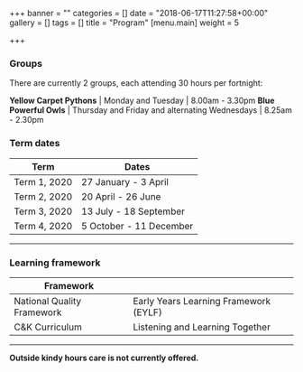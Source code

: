 +++
banner = ""
categories = []
date = "2018-06-17T11:27:58+00:00"
gallery = []
tags = []
title = "Program"
[menu.main]
weight = 5

+++
### Groups

There are currently 2 groups, each attending 30 hours per fortnight:

**Yellow Carpet Pythons** | Monday and Tuesday | 8.00am - 3.30pm **Blue Powerful Owls** | Thursday and Friday and alternating Wednesdays | 8.25am - 2.30pm

### Term dates

| Term | Dates |
| --- | --- |
| Term 1, 2020 | 27 January - 3 April |
| Term 2, 2020 | 20 April - 26 June |
| Term 3, 2020 | 13 July - 18 September |
| Term 4, 2020 | 5 October - 11 December |

***

### Learning framework

| Framework |  |
| --- | --- |
| National Quality Framework | Early Years Learning Framework (EYLF) |
| C&K Curriculum | Listening and Learning Together |

***

**Outside kindy hours care is not currently offered.**